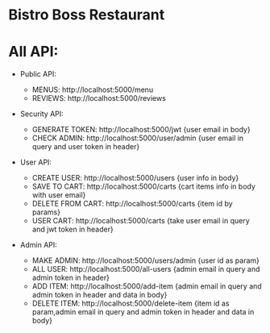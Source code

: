 # Bistro Boss Restaurant

# All API:

- Public API:

  - MENUS: http://localhost:5000/menu
  - REVIEWS: http://localhost:5000/reviews

- Security API:

  - GENERATE TOKEN: http://localhost:5000/jwt {user email in body}
  - CHECK ADMIN: http://localhost:5000/user/admin {user email in query and user token in header}

- User API:

  - CREATE USER: http://localhost:5000/users {user info in body}
  - SAVE TO CART: http://localhost:5000/carts {cart items info in body with user email}
  - DELETE FROM CART: http://localhost:5000/carts {item id by params}
  - USER CART: http://localhost:5000/carts {take user email in query and jwt token in header}

- Admin API:

  - MAKE ADMIN: http://localhost:5000/users/admin {user id as param}
  - ALL USER: http://localhost:5000/all-users {admin email in query and admin token in header}
  - ADD ITEM: http://localhost:5000/add-item {admin email in query and admin token in header and data in body}
  - DELETE ITEM: http://localhost:5000/delete-item {item id as param,admin email in query and admin token in header and data in body}
